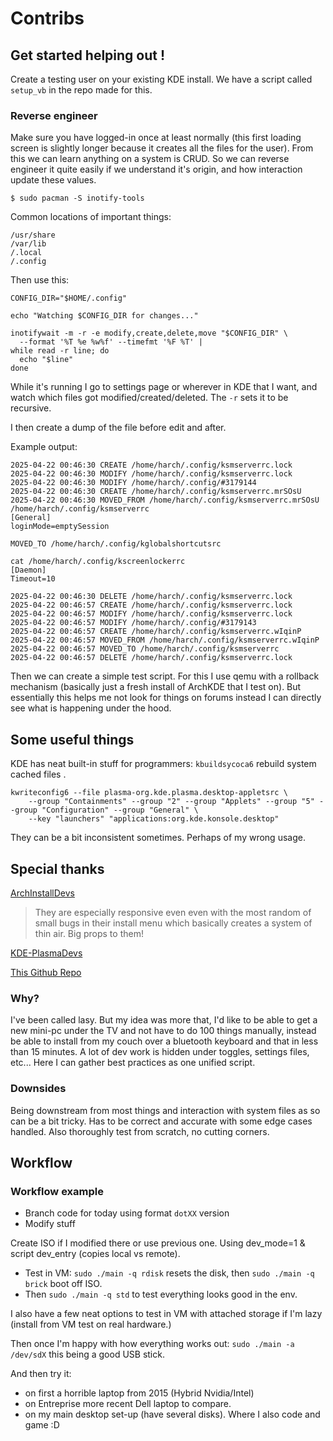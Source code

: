 # Contribs

## Get started helping out !

Create a testing user on your existing KDE install. We have a script called `setup_vb` in the repo made for this.

### Reverse engineer

Make sure you have logged-in once at least normally (this first loading screen is slightly longer because it creates all the files for the user). From this we can learn anything on a system is CRUD. So we can reverse engineer it quite easily if we understand it's origin, and how interaction update these values.

`$ sudo pacman -S inotify-tools`

Common locations of important things:

```
/usr/share
/var/lib
/.local
/.config
```

Then use this:

```
CONFIG_DIR="$HOME/.config"

echo "Watching $CONFIG_DIR for changes..."

inotifywait -m -r -e modify,create,delete,move "$CONFIG_DIR" \
  --format '%T %e %w%f' --timefmt '%F %T' |
while read -r line; do
  echo "$line"
done
```

While it's running I go to settings page or wherever in KDE that I want, and watch which files got modified/created/deleted. The `-r` sets it to be recursive.

I then create a dump of the file before edit and after. 

Example output:
```
2025-04-22 00:46:30 CREATE /home/harch/.config/ksmserverrc.lock
2025-04-22 00:46:30 MODIFY /home/harch/.config/ksmserverrc.lock
2025-04-22 00:46:30 MODIFY /home/harch/.config/#3179144
2025-04-22 00:46:30 CREATE /home/harch/.config/ksmserverrc.mrSOsU
2025-04-22 00:46:30 MOVED_FROM /home/harch/.config/ksmserverrc.mrSOsU
/home/harch/.config/ksmserverrc
[General]
loginMode=emptySession

MOVED_TO /home/harch/.config/kglobalshortcutsrc

cat /home/harch/.config/kscreenlockerrc
[Daemon]
Timeout=10

2025-04-22 00:46:30 DELETE /home/harch/.config/ksmserverrc.lock
2025-04-22 00:46:57 CREATE /home/harch/.config/ksmserverrc.lock
2025-04-22 00:46:57 MODIFY /home/harch/.config/ksmserverrc.lock
2025-04-22 00:46:57 MODIFY /home/harch/.config/#3179143
2025-04-22 00:46:57 CREATE /home/harch/.config/ksmserverrc.wIqinP
2025-04-22 00:46:57 MOVED_FROM /home/harch/.config/ksmserverrc.wIqinP
2025-04-22 00:46:57 MOVED_TO /home/harch/.config/ksmserverrc
2025-04-22 00:46:57 DELETE /home/harch/.config/ksmserverrc.lock
```

Then we can create a simple test script. For this I use qemu with a rollback mechanism (basically just a fresh install of ArchKDE that I test on). But essentially this helps me not look for things on forums instead I can directly see what is happening under the hood.

## Some useful things

KDE has neat built-in stuff for programmers: `kbuildsycoca6` rebuild system cached files .

```
kwriteconfig6 --file plasma-org.kde.plasma.desktop-appletsrc \
    --group "Containments" --group "2" --group "Applets" --group "5" --group "Configuration" --group "General" \
    --key "launchers" "applications:org.kde.konsole.desktop"
``` 
They can be a bit inconsistent sometimes. Perhaps of my wrong usage.

## Special thanks

[ArchInstallDevs](https://github.com/archlinux/archinstall/) 
> They are especially responsive even even with the most random of small bugs in their install menu which basically creates a system of thin air. Big props to them!

[KDE-PlasmaDevs](https://kde.org/)

[This Github Repo](https://github.com/shalva97/kde-configuration-files) 

### Why?

I've been called lasy. But my idea was more that, I'd like to be able to get a new mini-pc under the TV and not have to do 100 things manually, instead be able to install from my couch over a bluetooth keyboard and that in less than 15 minutes. A lot of dev work is hidden under toggles, settings files, etc... Here I can gather best practices as one unified script.

### Downsides

Being downstream from most things and interaction with system files as so can be a bit tricky. Has to be correct and accurate with some edge cases handled. Also thoroughly test from scratch, no cutting corners.  


## Workflow

### Workflow example

- Branch code for today using format `dotXX` version
- Modify stuff

Create ISO if I modified there or use previous one. Using dev_mode=1 & script dev_entry (copies local vs remote).

- Test in VM: `sudo ./main -q rdisk` resets the disk, then `sudo ./main -q brick` boot off ISO.
- Then `sudo ./main -q std` to test everything looks good in the env. 

I also have a few neat options to test in VM with attached storage if I'm lazy (install from VM test on real hardware.)

Then once I'm happy with how everything works out: `sudo ./main -a /dev/sdX` this being a good USB stick.

And then try it:

- on first a horrible laptop from 2015 (Hybrid Nvidia/Intel) 
- on Entreprise more recent Dell laptop to compare.
- on my main desktop set-up (have several disks). Where I also code and game :D
